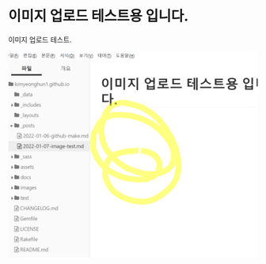 # 이미지 업로드 테스트용 입니다.

이미지 업로드 테스트.

![image-20220107123825532](../images/2022-01-07-image-test/image-20220107123825532.png)